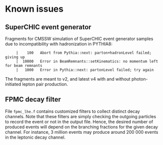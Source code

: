 # Known issues

## SuperCHIC event generator
Fragments for CMSSW simulation of SuperCHIC event generator samples due to incompatibility with hadronization in PYTHIA8:

         |    100   Abort from Pythia::next: parton+hadronLevel failed; giving up
         |  10000   Error in BeamRemnants::setKinematics: no momentum left for beam remnants
         |   1000   Error in Pythia::next: partonLevel failed; try again

The fragments are meant to v2, and latest v4 with and without photon-initiated lepton pair production.

## FPMC decay filter
File `fpmc_lhe.f` contains customized filters to collect distinct decay channels. Note that these filters are simply checking the outgoing particles to record the event or not in the output file. Hence, the desired number of produced events will depend on the branching fractions for the given decay channel. For instance, 3 million events may produce around 200 000 events in the leptonic decay channel.
